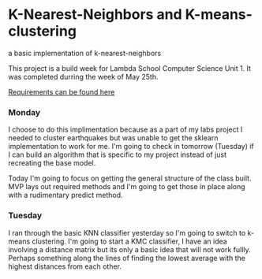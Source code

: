 # K-Nearest-Neighbors and K-means-clustering
a basic implementation of k-nearest-neighbors

This project is a build week for Lambda School Computer Science Unit 1. It was completed durring the week of May 25th.

[Requirements can be found here](https://github.com/LambdaSchool/CS-Data-Science-Build-Week-I)

### Monday

I choose to do this implimentation because as a part of my labs project I needed to cluster earthquakes but was unable to get the sklearn implementation to work for me. I'm going to check in tomorrow (Tuesday) if I can build an algorithm that is specific to my project instead of just recreating the base model.

Today I'm going to focus on getting the general structure of the class built. MVP lays out required methods and I'm going to get those in place along with a rudimentary predict method. 


### Tuesday

I ran through the basic KNN classifier yesterday so I'm going to switch to k-means clustering. I'm going to start a KMC classifier, I have an idea involving a distance matrix but its only a basic idea that will not work fullly. Perhaps something along the lines of finding the lowest average with the highest distances from each other. 

